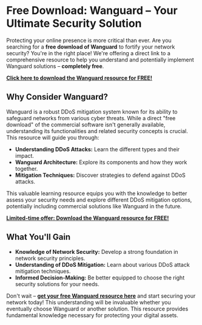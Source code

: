 # Free Download: Wanguard – Your Ultimate Security Solution

Protecting your online presence is more critical than ever. Are you searching for a **free download of Wanguard** to fortify your network security? You're in the right place! We're offering a direct link to a comprehensive resource to help you understand and potentially implement Wanguard solutions – **completely free**.

[**Click here to download the Wanguard resource for FREE!**](https://udemywork.com/wanguard)

## Why Consider Wanguard?

Wanguard is a robust DDoS mitigation system known for its ability to safeguard networks from various cyber threats. While a direct "free download" of the commercial software isn't generally available, understanding its functionalities and related security concepts is crucial. This resource will guide you through:

*   **Understanding DDoS Attacks:** Learn the different types and their impact.
*   **Wanguard Architecture:** Explore its components and how they work together.
*   **Mitigation Techniques:** Discover strategies to defend against DDoS attacks.

This valuable learning resource equips you with the knowledge to better assess your security needs and explore different DDoS mitigation options, potentially including commercial solutions like Wanguard in the future.

[**Limited-time offer: Download the Wanguard resource for FREE!**](https://udemywork.com/wanguard)

## What You'll Gain

*   **Knowledge of Network Security:** Develop a strong foundation in network security principles.
*   **Understanding of DDoS Mitigation:** Learn about various DDoS attack mitigation techniques.
*   **Informed Decision-Making:** Be better equipped to choose the right security solutions for your needs.

Don't wait – **[get your free Wanguard resource here](https://udemywork.com/wanguard)** and start securing your network today! This understanding will be invaluable whether you eventually choose Wanguard or another solution. This resource provides fundamental knowledge necessary for protecting your digital assets.
